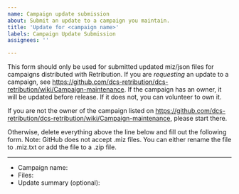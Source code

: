 ```yaml
---
name: Campaign update submission
about: Submit an update to a campaign you maintain.
title: 'Update for <campaign name>'
labels: Campaign Update Submission
assignees: ''

---
```


This form should only be used for submitted updated miz/json files for campaigns
distributed with Retribution. If you are _requesting_ an update to a campaign, see
https://github.com/dcs-retribution/dcs-retribution/wiki/Campaign-maintenance. If the
campaign has an owner, it will be updated before release. If it does not, you can
volunteer to own it.

If you are not the owner of the campaign listed on
https://github.com/dcs-retribution/dcs-retribution/wiki/Campaign-maintenance, please start
there.

Otherwise, delete everything above the line below and fill out the following form. Note:
GitHub does not accept .miz files. You can either rename the file to .miz.txt or add the
file to a .zip file.

---

* Campaign name:
* Files:
* Update summary (optional):